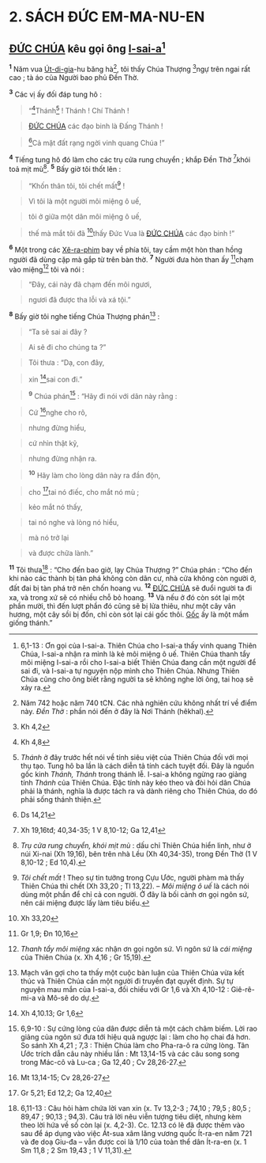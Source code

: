 # 2. SÁCH ĐỨC EM-MA-NU-EN

## [ĐỨC CHÚA]() kêu gọi ông [I-sai-a]()[^1]
<sup><b>1</b></sup> Năm vua [Út-di-gia]()-hu băng hà[^2], tôi thấy Chúa Thượng [^1*]ngự trên ngai rất cao ; tà áo của Người bao phủ Đền Thờ.

<sup><b>3</b></sup> Các vị ấy đối đáp tung hô :


> “[^3*]Thánh[^4] ! Thánh ! Chí Thánh !
>


> [ĐỨC CHÚA]() các đạo binh là Đấng Thánh !
>


> [^4*]Cả mặt đất rạng ngời vinh quang Chúa !”
>

<sup><b>4</b></sup> Tiếng tung hô đó làm cho các trụ cửa rung chuyển ; khắp Đền Thờ [^5*]khói toả mịt mù[^5]. <sup><b>5</b></sup> Bấy giờ tôi thốt lên :


> “Khốn thân tôi, tôi chết mất[^6] !
>


> Vì tôi là một người môi miệng ô uế,
>


> tôi ở giữa một dân môi miệng ô uế,
>


> thế mà mắt tôi đã [^6*]thấy Đức Vua là [ĐỨC CHÚA]() các đạo binh !”
>

<sup><b>6</b></sup> Một trong các [Xê-ra-phim]() bay về phía tôi, tay cầm một hòn than hồng người đã dùng cặp mà gắp từ trên bàn thờ. <sup><b>7</b></sup> Người đưa hòn than ấy [^7*]chạm vào miệng[^7] tôi và nói :


> “Đây, cái này đã chạm đến môi ngươi,
>


> ngươi đã được tha lỗi và xá tội.”
>

<sup><b>8</b></sup> Bấy giờ tôi nghe tiếng Chúa Thượng phán[^8] :


> “Ta sẽ sai ai đây ?
>


> Ai sẽ đi cho chúng ta ?”
>


> Tôi thưa : “Dạ, con đây,
>


> xin [^8*]sai con đi.”
>


> <sup><b>9</b></sup> Chúa phán[^9] : “Hãy đi nói với dân này rằng :
>


> Cứ [^9*]nghe cho rõ,
>


> nhưng đừng hiểu,
>


> cứ nhìn thật kỹ,
>


> nhưng đừng nhận ra.
>


> <sup><b>10</b></sup> Hãy làm cho lòng dân này ra đần độn,
>


> cho [^10*]tai nó điếc, cho mắt nó mù ;
>


> kẻo mắt nó thấy,
>


> tai nó nghe và lòng nó hiểu,
>


> mà nó trở lại
>


> và được chữa lành.”
>

<sup><b>11</b></sup> Tôi thưa[^10] : “Cho đến bao giờ, lạy Chúa Thượng ?” Chúa phán : “Cho đến khi nào các thành bị tàn phá không còn dân cư, nhà cửa không còn người ở, đất đai bị tàn phá trở nên chốn hoang vu. <sup><b>12</b></sup> [ĐỨC CHÚA]() sẽ đuổi người ta đi xa, và trong xứ sẽ có nhiều chỗ bỏ hoang. <sup><b>13</b></sup> Và nếu ở đó còn sót lại một phần mười, thì đến lượt phần đó cũng sẽ bị lửa thiêu, như một cây vân hương, một cây sồi bị đốn, chỉ còn sót lại cái gốc thôi. [Gốc]() ấy là một mầm giống thánh.”

[^1]: 6,1-13 : Ơn gọi của I-sai-a. Thiên Chúa cho I-sai-a thấy vinh quang Thiên Chúa, I-sai-a nhận ra mình là kẻ môi miệng ô uế. Thiên Chúa thanh tẩy môi miệng I-sai-a rồi cho I-sai-a biết Thiên Chúa đang cần một người để sai đi, và I-sai-a tự nguyện nộp mình cho Thiên Chúa. Nhưng Thiên Chúa cũng cho ông biết rằng người ta sẽ không nghe lời ông, tai hoạ sẽ xảy ra.
[^2]: Năm 742 hoặc năm 740 tCN. Các nhà nghiên cứu không nhất trí về điểm này. *Đền Thờ* : phần nói đến ở đây là Nơi Thánh (hêkhal).
[^4]: *Thánh* ở đây trước hết nói về tính siêu việt của Thiên Chúa đối với mọi thụ tạo. Tung hô ba lần là cách diễn tả tính cách tuyệt đối. Đây là nguồn gốc kinh *Thánh, Thánh* trong thánh lễ. I-sai-a không ngừng rao giảng tính *Thánh* của Thiên Chúa. Đặc tính này kéo theo và đòi hỏi dân Chúa phải là thánh, nghĩa là được tách ra và dành riêng cho Thiên Chúa, do đó phải sống thánh thiện.
[^5]: *Trụ cửa rung chuyển, khói mịt mù* : dấu chỉ Thiên Chúa hiển linh, như ở núi Xi-nai (Xh 19,16), bên trên nhà Lều (Xh 40,34-35), trong Đền Thờ (1 V 8,10-12 ; Ed 10,4).
[^6]: *Tôi chết mất* ! Theo sự tin tưởng trong Cựu Ước, người phàm mà thấy Thiên Chúa thì chết (Xh 33,20 ; Tl 13,22). – *Môi miệng ô uế* là cách nói dùng một phần để chỉ cả con người. Ở đây là bối cảnh ơn gọi ngôn sứ, nên cái miệng được lấy làm tiêu biểu.
[^7]: *Thanh tẩy môi miệng* xác nhận ơn gọi ngôn sứ. Vì ngôn sứ là *cái miệng* của Thiên Chúa (x. Xh 4,16 ; Gr 15,19).
[^8]: Mạch văn gợi cho ta thấy một cuộc bàn luận của Thiên Chúa vừa kết thúc và Thiên Chúa cần một người đi truyền đạt quyết định. Sự tự nguyện mau mắn của I-sai-a, đối chiếu với Gr 1,6 và Xh 4,10-12 : Giê-rê-mi-a và Mô-sê do dự.
[^9]: 6,9-10 : Sự cứng lòng của dân được diễn tả một cách châm biếm. Lời rao giảng của ngôn sứ đưa tới hiệu quả ngược lại : làm cho họ chai đá hơn. So sánh Xh 4,21 ; 7,3 : Thiên Chúa làm cho Pha-ra-ô ra cứng lòng. Tân Ước trích dẫn câu này nhiều lần : Mt 13,14-15 và các câu song song trong Mác-cô và Lu-ca ; Ga 12,40 ; Cv 28,26-27.
[^10]: 6,11-13 : Câu hỏi hàm chứa lời van xin (x. Tv 13,2-3 ; 74,10 ; 79,5 ; 80,5 ; 89,47 ; 90,13 ; 94,3). Câu trả lời nêu viễn tượng tiêu diệt, nhưng kèm theo lời hứa về số còn lại (x. 4,2-3). Cc. 12.13 có lẽ đã được thêm vào sau để áp dụng vào việc Át-sua xâm lăng vương quốc Ít-ra-en năm 721 và đe doạ Giu-đa – vẫn được coi là 1/10 của toàn thể dân Ít-ra-en (x. 1 Sm 11,8 ; 2 Sm 19,43 ; 1 V 11,31).
[^1*]: Kh 4,2
[^3*]: Kh 4,8
[^4*]: Ds 14,21
[^5*]: Xh 19,16tđ; 40,34-35; 1 V 8,10-12; Ga 12,41
[^6*]: Xh 33,20
[^7*]: Gr 1,9; Đn 10,16
[^8*]: Xh 4,10.13; Gr 1,6
[^9*]: Mt 13,14-15; Cv 28,26-27
[^10*]: Gr 5,21; Ed 12,2; Ga 12,40